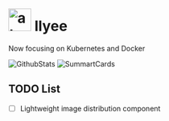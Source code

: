 # <img width="45" alt="about" src="https://raw.github.com/elizarov/elizarov/master/about.png"> Ilyee

Now focusing on Kubernetes and Docker

[patreon-badge]: https://img.shields.io/endpoint.svg?url=https%3A%2F%2Fshieldsio-patreon.vercel.app%2Fapi%3Fusername%3DOkamiMks%26type%3Dpatrons&style=flat-square

![GithubStats](https://github-readme-stats.vercel.app/api?username=ilyee&theme=graywhite&show_icons=true)
![SummartCards](https://github-profile-summary-cards.vercel.app/api/cards/profile-details?username=ilyee&theme=monokai)

## TODO List

- [ ] Lightweight image distribution component
